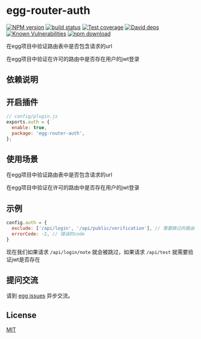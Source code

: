 # egg-router-auth

[![NPM version][npm-image]][npm-url]
[![build status][travis-image]][travis-url]
[![Test coverage][codecov-image]][codecov-url]
[![David deps][david-image]][david-url]
[![Known Vulnerabilities][snyk-image]][snyk-url]
[![npm download][download-image]][download-url]

[npm-image]: https://img.shields.io/npm/v/egg-router-auth.svg?style=flat-square
[npm-url]: https://npmjs.org/package/egg-router-auth
[travis-image]: https://img.shields.io/travis/eggjs/egg-router-auth.svg?style=flat-square
[travis-url]: https://travis-ci.org/eggjs/egg-router-auth
[codecov-image]: https://img.shields.io/codecov/c/github/eggjs/egg-router-auth.svg?style=flat-square
[codecov-url]: https://codecov.io/github/eggjs/egg-router-auth?branch=master
[david-image]: https://img.shields.io/david/eggjs/egg-router-auth.svg?style=flat-square
[david-url]: https://david-dm.org/eggjs/egg-router-auth
[snyk-image]: https://snyk.io/test/npm/egg-router-auth/badge.svg?style=flat-square
[snyk-url]: https://snyk.io/test/npm/egg-router-auth
[download-image]: https://img.shields.io/npm/dm/egg-router-auth.svg?style=flat-square
[download-url]: https://npmjs.org/package/egg-router-auth

在egg项目中验证路由表中是否包含请求的url

在egg项目中验证在许可的路由中是否存在用户的jwt登录

## 依赖说明

## 开启插件

```js
// config/plugin.js
exports.auth = {
  enable: true,
  package: 'egg-router-auth',
};
```

## 使用场景

在egg项目中验证路由表中是否包含请求的url

在egg项目中验证在许可的路由中是否存在用户的jwt登录

## 示例

```js
config.auth = {
  exclude: ['/api/login', '/api/public/verification'], // 需要跳过的路由
  errorCode: -2, // 错误的code
}
```

现在我们如果请求 `/api/login/note` 就会被跳过，如果请求 `/api/test` 就需要验证jwt是否存在

## 提问交流

请到 [egg issues](https://github.com/DreamGhostStar/egg-router-auth/issues) 异步交流。

## License

[MIT](LICENSE)